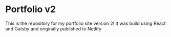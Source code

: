# Portfolio v2
This is the repository for my portfolio site version 2! It was build using React and Gatsby and originally published to Netlify